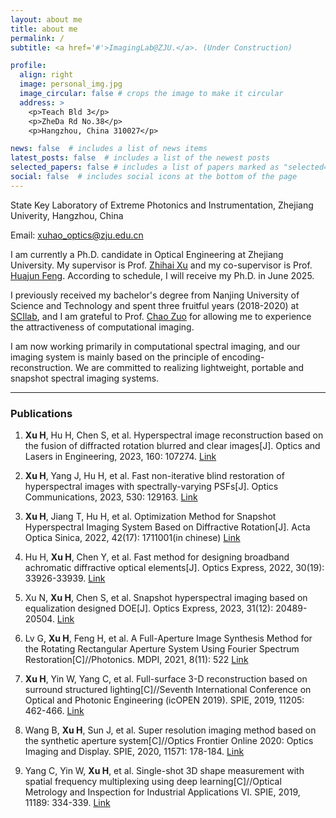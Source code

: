 ```yaml
---
layout: about me
title: about me
permalink: /
subtitle: <a href='#'>ImagingLab@ZJU.</a>. (Under Construction)

profile:
  align: right
  image: personal_img.jpg
  image_circular: false # crops the image to make it circular
  address: >
    <p>Teach Bld 3</p>
    <p>ZheDa Rd No.38</p>
    <p>Hangzhou, China 310027</p>

news: false  # includes a list of news items
latest_posts: false  # includes a list of the newest posts
selected_papers: false # includes a list of papers marked as "selected={true}"
social: false  # includes social icons at the bottom of the page
---
```


State Key Laboratory of Extreme Photonics and Instrumentation, Zhejiang Univerity, Hangzhou, China

Email: xuhao_optics@zju.edu.cn

I am currently a Ph.D. candidate in Optical Engineering at Zhejiang University. My supervisor is Prof. [Zhihai Xu](https://person.zju.edu.cn/0089108) and my co-supervisor is Prof. [Huajun Feng](https://person.zju.edu.cn/0086127). According to schedule, I will receive my Ph.D. in June 2025.

I previously received my bachelor's degree from Nanjing University of Science and Technology and spent three fruitful years (2018-2020) at [SCIlab](https://www.scilaboratory.com/), and I am grateful to Prof. [Chao Zuo](https://scholar.google.com/citations?user=vdi8IicAAAAJ&hl=zh-CN&oi=ao) for allowing me to experience the attractiveness of computational imaging.

I am now working primarily in computational spectral imaging, and our imaging system is mainly based on the principle of encoding-reconstruction. We are committed to realizing lightweight, portable and snapshot spectral imaging systems.

---
### Publications

1. **Xu H**, Hu H, Chen S, et al. Hyperspectral image reconstruction based on the fusion of diffracted rotation blurred and clear images[J]. Optics and Lasers in Engineering, 2023, 160: 107274. [Link](https://www.sciencedirect.com/science/article/pii/S014381662200327X)

2. **Xu H**, Yang J, Hu H, et al. Fast non-iterative blind restoration of hyperspectral images with spectrally-varying PSFs[J]. Optics Communications, 2023, 530: 129163. [Link](https://www.sciencedirect.com/science/article/pii/S0030401822008100)

3. **Xu H**, Jiang T, Hu H, et al. Optimization Method for Snapshot Hyperspectral Imaging System Based on Diffractive Rotation[J]. Acta Optica Sinica, 2022, 42(17): 1711001(in chinese) [Link](https://www.opticsjournal.net/Articles/OJ19067892a7ed55a8/Abstract)

4. Hu H, **Xu H**, Chen Y, et al. Fast method for designing broadband achromatic diffractive optical elements[J]. Optics Express, 2022, 30(19): 33926-33939. [Link](https://opg.optica.org/oe/fulltext.cfm?uri=oe-30-19-33926&id=497672)

5. Xu N, **Xu H**, Chen S, et al. Snapshot hyperspectral imaging based on equalization designed DOE[J]. Optics Express, 2023, 31(12): 20489-20504. [Link](https://opg.optica.org/oe/fulltext.cfm?uri=oe-31-12-20489&id=531203)

6. Lv G, **Xu H**, Feng H, et al. A Full-Aperture Image Synthesis Method for the Rotating Rectangular Aperture System Using Fourier Spectrum Restoration[C]//Photonics. MDPI, 2021, 8(11): 522 [Link](https://www.mdpi.com/2304-6732/8/11/522)

7. **Xu H**, Yin W, Yang C, et al. Full-surface 3-D reconstruction based on surround structured lighting[C]//Seventh International Conference on Optical and Photonic Engineering (icOPEN 2019). SPIE, 2019, 11205: 462-466. [Link](https://www.spiedigitallibrary.org/conference-proceedings-of-spie/11205/1120527/Full-surface-3-D-reconstruction-based-on-surround-structured-lighting/10.1117/12.2548032.short?SSO=1)

8. Wang B, **Xu H**, Sun J, et al. Super resolution imaging method based on the synthetic aperture system[C]//Optics Frontier Online 2020: Optics Imaging and Display. SPIE, 2020, 11571: 178-184. [Link](https://www.spiedigitallibrary.org/conference-proceedings-of-spie/11571/115710Q/Super-resolution-imaging-method-based-on-the-synthetic-aperture-system/10.1117/12.2580282.short?SSO=1)

9. Yang C, Yin W, **Xu H**, et al. Single-shot 3D shape measurement with spatial frequency multiplexing using deep learning[C]//Optical Metrology and Inspection for Industrial Applications VI. SPIE, 2019, 11189: 334-339. [Link](https://www.spiedigitallibrary.org/conference-proceedings-of-spie/11189/111891P/Single-shot-3D-shape-measurement-with-spatial-frequency-multiplexing-using/10.1117/12.2537732.short)


<!-- 
Write your biography here. Tell the world about yourself. Link to your favorite [subreddit](http://reddit.com). You can put a picture in, too. The code is already in, just name your picture `prof_pic.jpg` and put it in the `img/` folder.

Put your address / P.O. box / other info right below your picture. You can also disable any of these elements by editing `profile` property of the YAML header of your `_pages/about.md`. Edit `_bibliography/papers.bib` and Jekyll will render your [publications page](/al-folio/publications/) automatically.

Link to your social media connections, too. This theme is set up to use [Font Awesome icons](http://fortawesome.github.io/Font-Awesome/) and [Academicons](https://jpswalsh.github.io/academicons/), like the ones below. Add your Facebook, Twitter, LinkedIn, Google Scholar, or just disable all of them. -->
